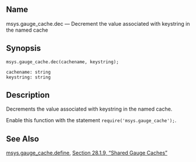 <a name="lua.ref.msys.gauge_cache.dec"></a>
## Name

msys.gauge_cache.dec — Decrement the value associated with keystring in the named cache

<a name="idp18109104"></a>
## Synopsis

`msys.gauge_cache.dec(cachename, keystring);`

```
cachename: string
keystring: string
```
<a name="idp18112064"></a>
## Description

Decrements the value associated with keystring in the named cache.

Enable this function with the statement `require('msys.gauge_cache');`.

<a name="idp18114896"></a>
## See Also

[msys.gauge_cache.define](lua.ref.msys.gauge_cache.define "msys.gauge_cache.define"), [Section 28.1.9, “Shared Gauge Caches”](cluster.config.replication.php#cluster.replication.gauge_cache "28.1.9. Shared Gauge Caches")
